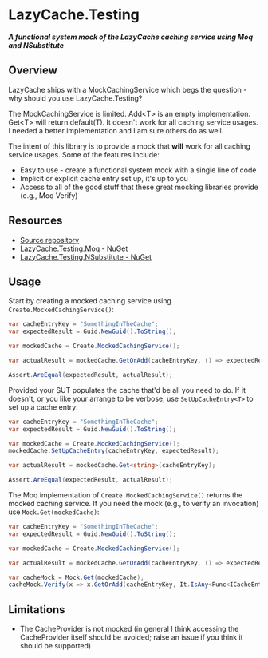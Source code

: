 # LazyCache.Testing

__*A functional system mock of the LazyCache caching service using Moq and NSubstitute*__

## Overview

LazyCache ships with a MockCachingService which begs the question - why should you use LazyCache.Testing?

The MockCachingService is limited. Add\<T\> is an empty implementation. Get\<T\> will return default(T). It doesn't work for all caching service usages. I needed a better implementation and I am sure others do as well.

The intent of this library is to provide a mock that __will__ work for all caching service usages. Some of the features include:

-   Easy to use - create a functional system mock with a single line of code
-   Implicit or explicit cache entry set up, it's up to you
-   Access to all of the good stuff that these great mocking libraries provide (e.g., Moq Verify)

## Resources

-   [Source repository](https://github.com/rgvlee/LazyCache.Testing/)
-   [LazyCache.Testing.Moq - NuGet](https://www.nuget.org/packages/LazyCache.Testing.Moq/)
-   [LazyCache.Testing.NSubstitute - NuGet](https://www.nuget.org/packages/LazyCache.Testing.NSubstitute/)

## Usage

Start by creating a mocked caching service using `Create.MockedCachingService()`:

``` C#
var cacheEntryKey = "SomethingInTheCache";
var expectedResult = Guid.NewGuid().ToString();

var mockedCache = Create.MockedCachingService();

var actualResult = mockedCache.GetOrAdd(cacheEntryKey, () => expectedResult, DateTimeOffset.Now.AddMinutes(30));

Assert.AreEqual(expectedResult, actualResult);
```

Provided your SUT populates the cache that'd be all you need to do. If it doesn't, or you like your arrange to be verbose, use `SetUpCacheEntry<T>` to set up a cache entry:

``` C#
var cacheEntryKey = "SomethingInTheCache";
var expectedResult = Guid.NewGuid().ToString();

var mockedCache = Create.MockedCachingService();
mockedCache.SetUpCacheEntry(cacheEntryKey, expectedResult);

var actualResult = mockedCache.Get<string>(cacheEntryKey);

Assert.AreEqual(expectedResult, actualResult);
```

The Moq implementation of `Create.MockedCachingService()` returns the mocked caching service. If you need the mock (e.g., to verify an invocation) use `Mock.Get(mockedCache)`:

``` C#
var cacheEntryKey = "SomethingInTheCache";
var expectedResult = Guid.NewGuid().ToString();

var mockedCache = Create.MockedCachingService();

var actualResult = mockedCache.GetOrAdd(cacheEntryKey, () => expectedResult, DateTimeOffset.Now.AddMinutes(30));

var cacheMock = Mock.Get(mockedCache);
cacheMock.Verify(x => x.GetOrAdd(cacheEntryKey, It.IsAny<Func<ICacheEntry, string>>()), Times.Once);
```

## Limitations

-   The CacheProvider is not mocked (in general I think accessing the CacheProvider itself should be avoided; raise an issue if you think it should be supported)